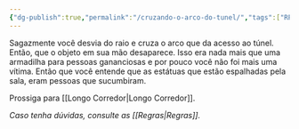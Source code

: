 ```yaml
---
{"dg-publish":true,"permalink":"/cruzando-o-arco-do-tunel/","tags":["RPG/livro-jogo/Draegeni/story-points"],"created":"2024-12-26T12:06:29.294-05:00","updated":"2024-12-26T12:10:29.564-05:00"}
---
```



Sagazmente você desvia do raio e cruza o arco que da acesso ao túnel. Então, que o objeto em sua mão desaparece. Isso era nada mais que uma armadilha para pessoas gananciosas e por pouco você não foi mais uma vítima. Então que você entende que as estátuas que estão espalhadas pela sala, eram pessoas que sucumbiram.

Prossiga para [[Longo Corredor\|Longo Corredor]].

*Caso tenha dúvidas, consulte as [[Regras\|Regras]].*
